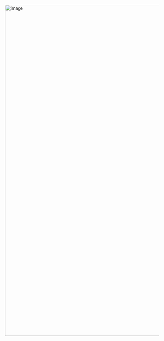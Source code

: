 <img width="1920" height="1080" alt="image" src="https://github.com/user-attachments/assets/2893040d-5822-4d6d-8fc4-0fbd8367454d" />
